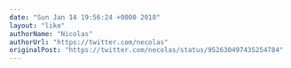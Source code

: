 ```yaml
---
date: "Sun Jan 14 19:56:24 +0000 2018"
layout: "like"
authorName: "Nicolas"
authorUrl: "https://twitter.com/necolas"
originalPost: "https://twitter.com/necolas/status/952630497435254784"
---
```

